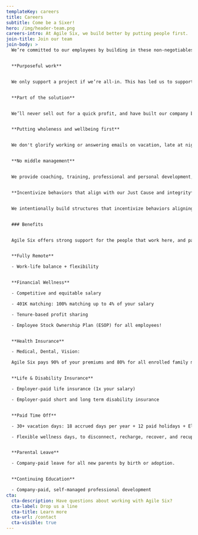 ```yaml
---
templateKey: careers
title: Careers
subtitle: Come be a Sixer!
hero: /img/header-team.png
careers-intro: At Agile Six, we build better by putting people first.
join-title: Join our team
join-body: >
  We’re committed to our employees by building in these non-negotiables:


  **Purposeful work**


  We only support a project if we’re all-in. This has led us to support missions like pandemic readiness at the CDC, improving veteran-facing services at the VA, and modernizing the Medicare payment systems at CMS.


  **Part of the solution**


  We’ll never sell out for a quick profit, and have built our company based on relationships and organic growth rather than a predatory capture mindset that’s the status quo for most of the industry. 


  **Putting wholeness and wellbeing first**


  We don't glorify working or answering emails on vacation, late at night, or on the weekends. We trust you to make decisions that help you do your job, be fulfilled and whole.


  **No middle management**


  We provide coaching, training, professional and personal development, and other support to teams. We empower our employees to make decisions at a level where the information resides. 


  **Incentivize behaviors that align with our Just Cause and integrity**


  We intentionally build structures that incentivize behaviors aligning with our Just Cause and integrity. For us to win, the Government, users and taxpayers must also win.


  ### Benefits


  Agile Six offers strong support for the people that work here, and part of that includes a great list of benefits.


  **Fully Remote**

  - Work-life balance + flexibility 


  **Financial Wellness**

  - Competitive and equitable salary

  - 401K matching: 100% matching up to 4% of your salary 

  - Tenure-based profit sharing

  - Employee Stock Ownership Plan (ESOP) for all employees!


  **Health Insurance**

  - Medical, Dental, Vision:

  Agile Six pays 90% of your premiums and 80% for all enrolled family members.


  **Life & Disability Insurance** 

  - Employer-paid life insurance (1x your salary)

  - Employer-paid short and long term disability insurance


  **Paid Time Off**

  - 30+ vacation days: 18 accrued days per year + 12 paid holidays + Election Day off

  - Flexible wellness days, to disconnect, recharge, recover, and recuperate. 


  **Parental Leave**

  - Company-paid leave for all new parents by birth or adoption.


  **Continuing Education**

  - Company-paid, self-managed professional development 
cta:
  cta-description: Have questions about working with Agile Six?
  cta-label: Drop us a line
  cta-title: Learn more
  cta-url: /contact
  cta-visible: true
---
```

